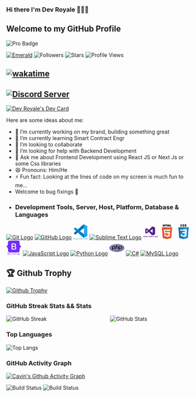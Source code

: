 ### Hi there I'm Dev Royale 👋👋👋
## Welcome to my GitHub Profile
![Pro Badge](https://img.shields.io/badge/Pro-User-brightgreen)

[![Emerald](https://img.shields.io/badge/Royale-<COLOR>.svg)](https://shields.io/)
![Followers](https://img.shields.io/github/followers/Kemerald25?label=Follow&style=social&style=plastic)
![Stars](https://img.shields.io/github/stars/Kemerald25?affiliations=OWNER%2CCOLLABORATOR&style=social&style=plastic&color=gold)
![Profile Views](https://komarev.com/ghpvc/?username=Kemerald25&color=green&style=plastic)
## [![wakatime](https://wakatime.com/badge/user/0a629113-4a07-4f00-baa2-ec03ce250a02.svg?style=plastic)](https://wakatime.com/@0a629113-4a07-4f00-baa2-ec03ce250a02)
## [![Discord Server](https://img.shields.io/discord/950481728068263976?color=blueviolet&logo=Discord&style=plastic)](https://discord.gg/GnrKuFSaUC)

<a href="https://app.daily.dev/devroyale"><img src="https://api.daily.dev/devcards/v2/Dl0y4Yzzel8TzLIVYhvsm.png?type=wide&r=a4l" width="652" alt="Dev Royale's Dev Card"/></a>


Here are some ideas about me:

- 🔭 I’m currently working on my brand, building something great
- 🌱 I’m currently learning Smart Contract Engr
- 👯 I’m looking to collaborate
- 🤔 I’m looking for help with Backend Development
- 💬 Ask me about Frontend Development using React JS or Next Js or some Css libraries 
- 😄 Pronouns: Him/He
- ⚡ Fun fact: Looking at the lines of code on my screen is much fun to me...
- Welcome to bug fixings 🙂
- ### Development Tools, Server, Host, Platform, Database & Languages

<a href="https://git-scm.com/" target="_blank"><img src="https://www.vectorlogo.zone/logos/git-scm/git-scm-icon.svg" alt="Git Logo" width="40" height="40"></a>
</a><a href="https://github.com" target="_blank"><img src="https://techstack-generator.vercel.app/github-icon.svg" alt="GitHub Logo" width="50" height="50"></a>
<a href="https://code.visualstudio.com/" target="_blank"><img src="https://raw.githubusercontent.com/devicons/devicon/master/icons/vscode/vscode-original-wordmark.svg" alt="Visual Studio Code Logo" width="40" height="40"></a>
<a href="https://www.sublimetext.com/" target="_blank"><img src="https://www.sublimetext.com/images/icon.png" alt="Sublime Text Logo" width="40" height="40"></a>
<a href="https://visualstudio.microsoft.com/" target="_blank"><img src="https://raw.githubusercontent.com/devicons/devicon/master/icons/visualstudio/visualstudio-plain-wordmark.svg" alt="Visual Studio Logo" width="40" height="40"></a>
<a href="https://www.w3.org/html/" target="_blank"><img src="https://raw.githubusercontent.com/devicons/devicon/master/icons/html5/html5-original-wordmark.svg" alt="HTML5 Logo" width="40" height="40"></a>
<a href="https://www.w3schools.com/css/" target="_blank"><img src="https://raw.githubusercontent.com/devicons/devicon/master/icons/css3/css3-original-wordmark.svg" alt="CSS3 Logo" width="40" height="40"></a>
<a href="https://getbootstrap.com" target="_blank"><img src="https://raw.githubusercontent.com/devicons/devicon/master/icons/bootstrap/bootstrap-plain-wordmark.svg" alt="Bootstrap Logo" width="40" height="40"></a>
<a href="https://developer.mozilla.org/en-US/docs/Web/JavaScript" target="_blank"><img src="https://techstack-generator.vercel.app/js-icon.svg" alt="JavaScript Logo" width="50" height="50"></a>
<a href="https://www.python.org/" target="_blank"><img src="https://techstack-generator.vercel.app/python-icon.svg" alt="Python Logo" width="40" height="40"></a>
<a href="https://www.php.net/" target="_blank"><img src="https://raw.githubusercontent.com/devicons/devicon/master/icons/php/php-original.svg" alt="PHP Logo" width="40" height="40"></a>
<a href="https://learn.microsoft.com/en-us/dotnet/csharp/" target="_blank" rel="noreferrer"> <img src="https://techstack-generator.vercel.app/csharp-icon.svg" alt="C#" width="40" height="40"/></a>
<a href="https://www.mysql.com/" target="_blank"><img src="https://techstack-generator.vercel.app/mysql-icon.svg" alt="MySQL Logo" width="40" height="40"></a>

## 🏆 Github Trophy
  
<a href="https://Kemerald25.github.io">
<img alt="Github Trophy" src="https://github-profile-trophy.vercel.app/?username=Kemerald25&theme=gruvbox">
</a>


### GitHub Streak Stats && Stats

<p style="display: flex; justify-content: space-between;" float="left">
  <img src="https://github-readme-streak-stats.herokuapp.com/?user=Kemerald25&theme=outrun" alt="GitHub Streak" style="width: 48%; height: auto;">
  <img src="https://github-readme-stats.vercel.app/api?username=Kemerald25&show_icons=true&theme=algolia" alt="GitHub Stats" style="width: 45%; height: auto;">
</p>


### Top Languages

<p style="display: flex; justify-content: space-between;" float="left">
  <img src="https://github-readme-stats.vercel.app/api/top-langs/?username=Kemerald25&theme=yeblu&limit=15&layout=compact" alt="Top Langs" style="width: 32%; height: auto;"/>
<!--   <img src="https://github-readme-stats.vercel.app/api/wakatime?username=Kemerald25&hide_border=true&layout=compact&hide_title=false&langs_count=15&range=all_time&theme=blue-green" alt="Wakatime Stats" style="width: 45%; height: auto;"/> -->


  ### GitHub Activity Graph

[![Cavin's Github Activity Graph](https://github-readme-activity-graph.vercel.app/graph?username=Kemerald25&bg_color=c8d4ff&color=0a0a9e&line=134e9e&point=003b40&area=true&hide_border=true)](https://github.com/Kemerald25/github-readme-activity-graph)

![Build Status](https://github.com/users/kemerald25/achievements/pull-shark)
![Build Status](https://github.com/users/kemerald25/achievements/yolo)
